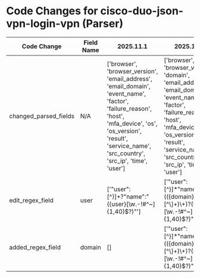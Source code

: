 # Code Changes for cisco-duo-json-vpn-login-vpn (Parser)

| Code Change | Field Name | 2025.11.1 | 2025.12.1 |
|-------------|------------|-----------|------------|
| changed_parsed_fields | N/A | ['browser', 'browser_version', 'email_address', 'email_domain', 'event_name', 'factor', 'failure_reason', 'host', 'mfa_device', 'os', 'os_version', 'result', 'service_name', 'src_country', 'src_ip', 'time', 'user'] | ['browser', 'browser_version', 'domain', 'email_address', 'email_domain', 'event_name', 'factor', 'failure_reason', 'host', 'mfa_device', 'os', 'os_version', 'result', 'service_name', 'src_country', 'src_ip', 'time', 'user'] |
| edit_regex_field | user | ['"user":[^\}]+?"name":"({user}[\w\.\-\!\#\^\~]{1,40}\$?)"'] | ['"user":[^\}]*"name":"(({domain}[^\\]+)\\+)?({user}[\w\.\-\!\#\^\~]{1,40}\$?)"'] |
| added_regex_field | domain | [] | ['"user":[^\}]*"name":"(({domain}[^\\]+)\\+)?({user}[\w\.\-\!\#\^\~]{1,40}\$?)"'] |